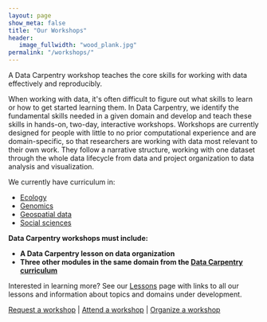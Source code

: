 ```yaml
---
layout: page
show_meta: false
title: "Our Workshops"
header:
   image_fullwidth: "wood_plank.jpg"
permalink: "/workshops/"
---
```


A Data Carpentry workshop teaches the core skills for working with data effectively and reproducibly.

When working with data, it's often difficult to figure out what skills to learn or how to get started learning them. In Data Carpentry, we identify the fundamental skills needed in a given domain and develop and teach these skills in hands-on, two-day, interactive workshops. Workshops are
currently designed for people with little to no prior computational experience and are domain-specific, so that researchers are working with data most relevant to their own work. They follow a narrative structure, working with one dataset through the whole data lifecycle from data and project organization to data analysis and visualization.  

We currently have curriculum in:

- [Ecology](http://www.datacarpentry.org/lessons/#ecology-workshop)
- [Genomics](http://www.datacarpentry.org/lessons/#genomics-workshop)
- [Geospatial data](http://www.datacarpentry.org/lessons/#geospatial-data-workshop)
- [Social sciences](https://datacarpentry.org/lessons/#social-science-curriculum)

**Data Carpentry workshops must include:**

- **A Data Carpentry lesson on data organization**
- **Three other modules in the same domain from the [Data Carpentry curriculum](../lessons/)**

Interested in learning more? See our [Lessons](../lessons/) page with links to all our lessons and information about topics and domains under development.

[Request a workshop](../workshops-host/)  |   [Attend a workshop](../workshops-attend/) | [Organize a workshop](../self-organized-workshops/)

